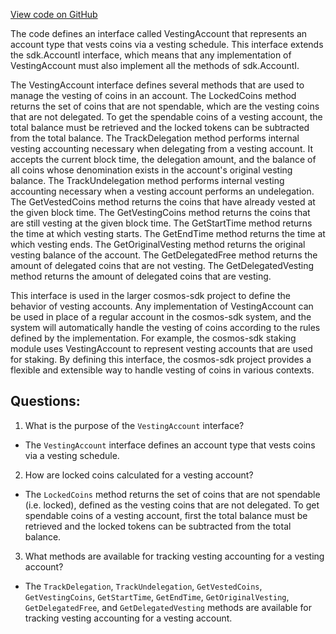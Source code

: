 [View code on GitHub](https://github.com/cosmos/cosmos-sdk.git/x/auth/vesting/exported/exported.go)

The code defines an interface called VestingAccount that represents an account type that vests coins via a vesting schedule. This interface extends the sdk.AccountI interface, which means that any implementation of VestingAccount must also implement all the methods of sdk.AccountI.

The VestingAccount interface defines several methods that are used to manage the vesting of coins in an account. The LockedCoins method returns the set of coins that are not spendable, which are the vesting coins that are not delegated. To get the spendable coins of a vesting account, the total balance must be retrieved and the locked tokens can be subtracted from the total balance. The TrackDelegation method performs internal vesting accounting necessary when delegating from a vesting account. It accepts the current block time, the delegation amount, and the balance of all coins whose denomination exists in the account's original vesting balance. The TrackUndelegation method performs internal vesting accounting necessary when a vesting account performs an undelegation. The GetVestedCoins method returns the coins that have already vested at the given block time. The GetVestingCoins method returns the coins that are still vesting at the given block time. The GetStartTime method returns the time at which vesting starts. The GetEndTime method returns the time at which vesting ends. The GetOriginalVesting method returns the original vesting balance of the account. The GetDelegatedFree method returns the amount of delegated coins that are not vesting. The GetDelegatedVesting method returns the amount of delegated coins that are vesting.

This interface is used in the larger cosmos-sdk project to define the behavior of vesting accounts. Any implementation of VestingAccount can be used in place of a regular account in the cosmos-sdk system, and the system will automatically handle the vesting of coins according to the rules defined by the implementation. For example, the cosmos-sdk staking module uses VestingAccount to represent vesting accounts that are used for staking. By defining this interface, the cosmos-sdk project provides a flexible and extensible way to handle vesting of coins in various contexts.
## Questions: 
 1. What is the purpose of the `VestingAccount` interface?
- The `VestingAccount` interface defines an account type that vests coins via a vesting schedule.

2. How are locked coins calculated for a vesting account?
- The `LockedCoins` method returns the set of coins that are not spendable (i.e. locked), defined as the vesting coins that are not delegated. To get spendable coins of a vesting account, first the total balance must be retrieved and the locked tokens can be subtracted from the total balance.

3. What methods are available for tracking vesting accounting for a vesting account?
- The `TrackDelegation`, `TrackUndelegation`, `GetVestedCoins`, `GetVestingCoins`, `GetStartTime`, `GetEndTime`, `GetOriginalVesting`, `GetDelegatedFree`, and `GetDelegatedVesting` methods are available for tracking vesting accounting for a vesting account.